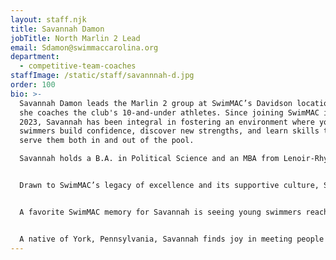 ```yaml
---
layout: staff.njk
title: Savannah Damon
jobTitle: North Marlin 2 Lead
email: Sdamon@swimmaccarolina.org
department:
  - competitive-team-coaches
staffImage: /static/staff/savannnah-d.jpg
order: 100
bio: >-
  Savannah Damon leads the Marlin 2 group at SwimMAC’s Davidson location, where
  she coaches the club's 10-and-under athletes. Since joining SwimMAC in April
  2023, Savannah has been integral in fostering an environment where young
  swimmers build confidence, discover new strengths, and learn skills that will
  serve them both in and out of the pool.

  Savannah holds a B.A. in Political Science and an MBA from Lenoir-Rhyne University. Her career includes work in the non-profit sector in Davidson, NC, and she brings extensive coaching experience from roles in Pennsylvania, including as Assistant Coach at York YMCA and Head Coach at Aquatic Club of the West Shore. Her background reflects her commitment to values like respect, integrity, and hard work, principles she carries into her coaching to inspire and shape young athletes.


  Drawn to SwimMAC’s legacy of excellence and its supportive culture, Savannah is excited to contribute to this tradition and learn alongside some of the country’s best coaches. Her philosophy is centered on creating resilient, well-rounded athletes who are excited to push their limits, find success, and enjoy the process.


  A favorite SwimMAC memory for Savannah is seeing young swimmers reach milestones, like finishing a 50-yard butterfly legally for the first time. To her, these small victories are as inspiring as watching Olympians break records. Inspired by her childhood club’s motto, arete—the Greek concept of the pursuit of excellence—Savannah is passionate about always moving forward in both technique and spirit.


  A native of York, Pennsylvania, Savannah finds joy in meeting people from different cultures and trying new foods, with Madrid, Spain as a favorite travel memory. To her, SwimMAC is a community rooted in commitment, with coaches, athletes, and parents all working to become the best versions of themselves.
---
```


